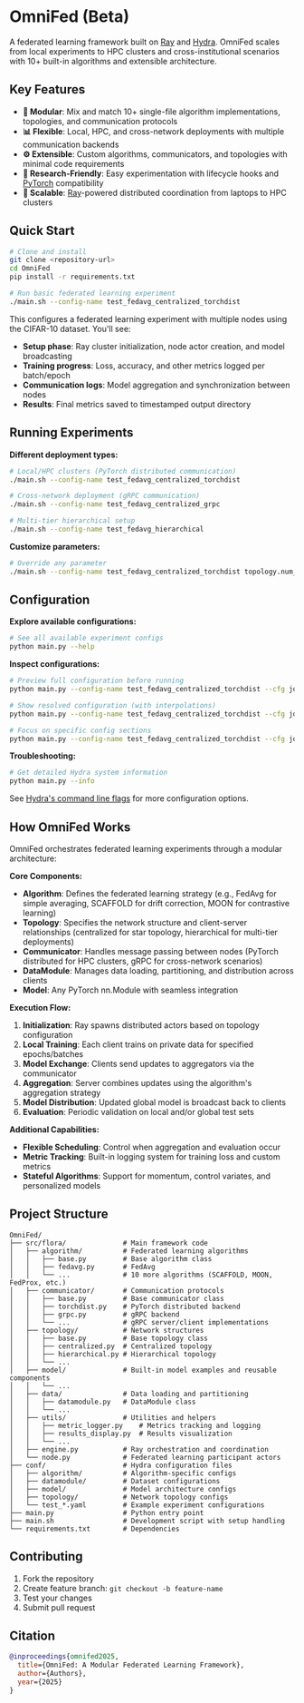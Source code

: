 # OmniFed (Beta)

A federated learning framework built on [Ray](https://ray.io/) and [Hydra](https://hydra.cc/). OmniFed scales from local experiments to HPC clusters and cross-institutional scenarios with 10+ built-in algorithms and extensible architecture.

## Key Features

- **🧩 Modular**: Mix and match 10+ single-file algorithm implementations, topologies, and communication protocols
- **📊 Flexible**: Local, HPC, and cross-network deployments with multiple communication backends
- **⚙️ Extensible**: Custom algorithms, communicators, and topologies with minimal code requirements
- **🔬 Research-Friendly**: Easy experimentation with lifecycle hooks and [PyTorch](https://pytorch.org/) compatibility
- **🚀 Scalable**: [Ray](https://ray.io/)-powered distributed coordination from laptops to HPC clusters

## Quick Start

```bash
# Clone and install
git clone <repository-url>
cd OmniFed
pip install -r requirements.txt

# Run basic federated learning experiment
./main.sh --config-name test_fedavg_centralized_torchdist
```

This configures a federated learning experiment with multiple nodes using the CIFAR-10 dataset. You'll see:

- **Setup phase**: Ray cluster initialization, node actor creation, and model broadcasting
- **Training progress**: Loss, accuracy, and other metrics logged per batch/epoch  
- **Communication logs**: Model aggregation and synchronization between nodes
- **Results**: Final metrics saved to timestamped output directory

## Running Experiments

**Different deployment types:**

```bash
# Local/HPC clusters (PyTorch distributed communication)
./main.sh --config-name test_fedavg_centralized_torchdist

# Cross-network deployment (gRPC communication)
./main.sh --config-name test_fedavg_centralized_grpc

# Multi-tier hierarchical setup
./main.sh --config-name test_fedavg_hierarchical
```

**Customize parameters:**

```bash
# Override any parameter
./main.sh --config-name test_fedavg_centralized_torchdist topology.num_clients=10 global_rounds=10 algorithm.max_epochs_per_round=8
```

## Configuration

**Explore available configurations:**

```bash
# See all available experiment configs
python main.py --help
```

**Inspect configurations:**

```bash
# Preview full configuration before running
python main.py --config-name test_fedavg_centralized_torchdist --cfg job

# Show resolved configuration (with interpolations)
python main.py --config-name test_fedavg_centralized_torchdist --cfg job --resolve

# Focus on specific config sections
python main.py --config-name test_fedavg_centralized_torchdist --cfg job --package algorithm
```

**Troubleshooting:**

```bash
# Get detailed Hydra system information
python main.py --info
```

See [Hydra's command line flags](https://hydra.cc/docs/advanced/hydra-command-line-flags/) for more configuration options.

## How OmniFed Works

OmniFed orchestrates federated learning experiments through a modular architecture:

**Core Components:**

- **Algorithm**: Defines the federated learning strategy (e.g., FedAvg for simple averaging, SCAFFOLD for drift correction, MOON for contrastive learning)
- **Topology**: Specifies the network structure and client-server relationships (centralized for star topology, hierarchical for multi-tier deployments)
- **Communicator**: Handles message passing between nodes (PyTorch distributed for HPC clusters, gRPC for cross-network scenarios)
- **DataModule**: Manages data loading, partitioning, and distribution across clients
- **Model**: Any PyTorch nn.Module with seamless integration

**Execution Flow:**

1. **Initialization**: Ray spawns distributed actors based on topology configuration
2. **Local Training**: Each client trains on private data for specified epochs/batches
3. **Model Exchange**: Clients send updates to aggregators via the communicator
4. **Aggregation**: Server combines updates using the algorithm's aggregation strategy
5. **Model Distribution**: Updated global model is broadcast back to clients
6. **Evaluation**: Periodic validation on local and/or global test sets

**Additional Capabilities:**

- **Flexible Scheduling**: Control when aggregation and evaluation occur
- **Metric Tracking**: Built-in logging system for training loss and custom metrics
- **Stateful Algorithms**: Support for momentum, control variates, and personalized models

## Project Structure

```
OmniFed/
├── src/flora/              # Main framework code
│   ├── algorithm/          # Federated learning algorithms
│   │   ├── base.py         # Base algorithm class
│   │   ├── fedavg.py       # FedAvg
│   │   └── ...             # 10 more algorithms (SCAFFOLD, MOON, FedProx, etc.)
│   ├── communicator/       # Communication protocols
│   │   ├── base.py         # Base communicator class
│   │   ├── torchdist.py    # PyTorch distributed backend
│   │   ├── grpc.py         # gRPC backend
│   │   └── ...             # gRPC server/client implementations
│   ├── topology/           # Network structures
│   │   ├── base.py         # Base topology class
│   │   ├── centralized.py  # Centralized topology
│   │   ├── hierarchical.py # Hierarchical topology
│   │   └── ...
│   ├── model/              # Built-in model examples and reusable components
│   │   └── ...
│   ├── data/               # Data loading and partitioning
│   │   ├── datamodule.py   # DataModule class
│   │   └── ...
│   ├── utils/              # Utilities and helpers
│   │   ├── metric_logger.py    # Metrics tracking and logging
│   │   ├── results_display.py  # Results visualization
│   │   └── ...
│   ├── engine.py           # Ray orchestration and coordination
│   └── node.py             # Federated learning participant actors
├── conf/                   # Hydra configuration files
│   ├── algorithm/          # Algorithm-specific configs
│   ├── datamodule/         # Dataset configurations
│   ├── model/              # Model architecture configs
│   ├── topology/           # Network topology configs
│   └── test_*.yaml         # Example experiment configurations
├── main.py                 # Python entry point
├── main.sh                 # Development script with setup handling
└── requirements.txt        # Dependencies
```

## Contributing

1. Fork the repository
2. Create feature branch: `git checkout -b feature-name`
3. Test your changes
4. Submit pull request

## Citation

```bibtex
@inproceedings{omnifed2025,
  title={OmniFed: A Modular Federated Learning Framework},
  author={Authors},
  year={2025}
}
```
